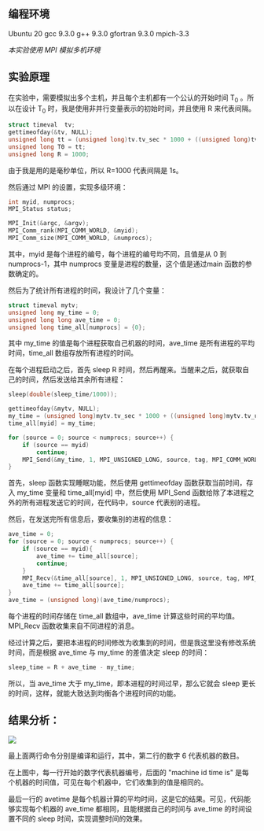 ## 编程环境

Ubuntu 20
gcc 9.3.0
g++ 9.3.0
gfortran 9.3.0
mpich-3.3

*本实验使用 MPI 模拟多机环境*

## 实验原理

在实验中，需要模拟出多个主机，并且每个主机都有一个公认的开始时间 T<sub>0</sub> 。所以在设计  T<sub>0</sub> 时，我是使用非并行变量表示的初始时间，并且使用 R 来代表间隔。

```c++
struct timeval  tv;
gettimeofday(&tv, NULL);
unsigned long tt = (unsigned long)tv.tv_sec * 1000 + ((unsigned long)tv.tv_usec)/1000;
unsigned long T0 = tt;
unsigned long R = 1000;
```

由于我是用的是毫秒单位，所以 R=1000 代表间隔是 1s。

然后通过 MPI 的设置，实现多级环境：

```c++
int myid, numprocs;
MPI_Status status;

MPI_Init(&argc, &argv);
MPI_Comm_rank(MPI_COMM_WORLD, &myid);
MPI_Comm_size(MPI_COMM_WORLD, &numprocs);
```

其中，myid 是每个进程的编号，每个进程的编号均不同，且值是从 0 到 numprocs-1，其中 numprocs 变量是进程的数量，这个值是通过main 函数的参数确定的。

然后为了统计所有进程的时间，我设计了几个变量：

```c++
struct timeval mytv;
unsigned long my_time = 0;
unsigned long long ave_time = 0;
unsigned long time_all[numprocs] = {0};
```

其中 my_time 的值是每个进程获取自己机器的时间，ave_time 是所有进程的平均时间，time_all 数组存放所有进程的时间。

在每个进程启动之后，首先 sleep R 时间，然后再醒来。当醒来之后，就获取自己的时间，然后发送给其余所有进程：

```c++
sleep(double(sleep_time/1000));

gettimeofday(&mytv, NULL);
my_time = (unsigned long)mytv.tv_sec * 1000 + ((unsigned long)mytv.tv_usec)/1000;
time_all[myid] = my_time;

for (source = 0; source < numprocs; source++) {
	if (source == myid)
		continue;
	MPI_Send(&my_time, 1, MPI_UNSIGNED_LONG, source, tag, MPI_COMM_WORLD);
}
```

首先，sleep 函数实现睡眠功能，然后使用 gettimeofday 函数获取当前时间，存入 my_time 变量和 time_all[myid] 中，然后使用 MPI_Send 函数给除了本进程之外的所有进程发送它的时间，在代码中，source 代表别的进程。

然后，在发送完所有信息后，要收集别的进程的信息：

```c++
ave_time = 0;
for (source = 0; source < numprocs; source++) {
	if (source == myid){
		ave_time += time_all[source];
		continue;
	}  
	MPI_Recv(&time_all[source], 1, MPI_UNSIGNED_LONG, source, tag, MPI_COMM_WORLD, &status);
    ave_time += time_all[source];
}
ave_time = (unsigned long)(ave_time/numprocs);
```

每个进程的时间存储在 time_all 数组中，ave_time 计算这些时间的平均值。MPI_Recv 函数收集来自不同进程的消息。

经过计算之后，要把本进程的时间修改为收集到的时间，但是我这里没有修改系统时间，而是根据 ave_time 与 my_time 的差值决定 sleep 的时间：

```c++
sleep_time = R + ave_time - my_time;
```

所以，当 ave_time 大于 my_time，即本进程的时间过早，那么它就会 sleep 更长的时间，这样，就能大致达到均衡各个进程时间的功能。

## 结果分析：

![](https://gitee.com/bofan-chen/image-hs/raw/master/img/%E8%BF%90%E8%A1%8C%E7%BB%93%E6%9E%9C%E5%9B%BE.png)

最上面两行命令分别是编译和运行，其中，第二行的数字 6 代表机器的数目。

在上图中，每一行开始的数字代表机器编号，后面的 "machine id time is" 是每个机器的时间值，可见在每个机器中，它们收集到的值是相同的。

最后一行的 avetime 是每个机器计算的平均时间，这是它的结果。可见，代码能够实现每个机器的 ave_time 都相同，且能根据自己的时间与 ave_time 的时间设置不同的 sleep 时间，实现调整时间的效果。